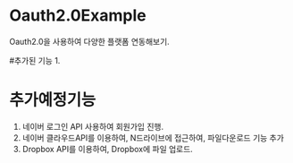 # Oauth2.0Example 
Oauth2.0을 사용하여 다양한 플랫폼 연동해보기.
  
#추가된 기능
1.
  
  
# 추가예정기능  
1. 네이버 로그인 API 사용하여 회원가입 진행.  
2. 네이버 클라우드API를 이용하여, N드라이브에 접근하여, 파일다운로드 기능 추가  
3. Dropbox API를 이용하여, Dropbox에 파일 업로드.  
